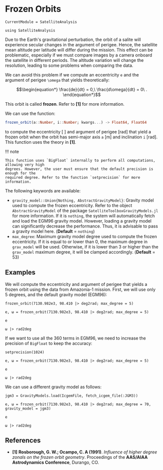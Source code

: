 # Frozen Orbits

```@meta
CurrentModule = SatelliteAnalysis
```

```@setup frozen_orbit
using SatelliteAnalysis
```

Due to the Earth's gravitational perturbation, the orbit of a salite will experience
secular changes in the argument of perigee. Hence, the satellite mean altitude per latitude
will differ during the mission. This effect can be problematic, especially if we must
compare images by a camera onboard the satellite in different periods. The altitude
variation will change the resolution, leading to some problems when comparing the data.

We can avoid this problem if we compute an eccentricity ``e``  and the argument of perigee
``\omega`` that yields theoretically:

```math
\begin{equation*}
  \frac{de}{dt} = 0,\ \frac{d\omega}{dt} = 0\ .
\end{equation*}
```

This orbit is called **frozen**. Refer to **[1]** for more information.

We can use the function:

```julia
frozen_orbit(a::Number, i::Number; kwargs...) -> Float64, Float64
```

to compute the eccentricity [ ] and argument of perigee [rad] that yield a frozen orbit when
the orbit has semi-major axis `a` [m] and inclination `i` [rad]. This function uses the
theory in **[1]**.

!!! note

    This function uses `BigFloat` internally to perform all computations, allowing very high
    degrees. However, the user must ensure that the default precision is enough for the
    required degree. Refer to the function `setprecision` for more information.

The following keywords are available:

- `gravity_model::Union{Nothing, AbstractGravityModel}`: Gravity model used to compute the
    frozen eccentricity. Refer to the object `AbstractGravityModel` of the package
    `SatelliteToolboxGravityModels.jl` for more information. If it is `nothing`, the system
    will automatically fetch and load the EGM96 gravity model. However, loading a gravity
    model can significantly decrease the performance. Thus, it is advisable to pass a
    gravity model here.
    (**Default** = `nothing`)
- `max_degree`: Maximum gravity model degree used to compute the frozen eccentricity. If it
    is equal to or lower than 0, the maximum degree in `grav_model` will be used. Otherwise,
    if it is lower than 3 or higher than the `grav_model` maximum degree, it will be clamped
    accordingly.
    (**Default** = 53)

## Examples

We will compute the eccentricity and argument of perigee that yields a frozen orbit using the
data from Amazonia-1 mission. First, we will use only 5 degrees, and the default gravity
model (EGM96):

```@repl frozen_orbit
frozen_orbit(7130.982e3, 98.410 |> deg2rad; max_degree = 5)

e, ω = frozen_orbit(7130.982e3, 98.410 |> deg2rad; max_degree = 5)

e

ω |> rad2deg
```

If we want to use all the 360 terms in EGM96, we need to increase the precision of
`BigFloat` to keep the accuracy:

```@repl frozen_orbit
setprecision(1024)

e, ω = frozen_orbit(7130.982e3, 98.410 |> deg2rad; max_degree = 5)

e

ω |> rad2deg
```

We can use a different gravity model as follows:

```@repl frozen_orbit
jgm3 = GravityModels.load(IcgemFile, fetch_icgem_file(:JGM3))

e, ω = frozen_orbit(7130.982e3, 98.410 |> deg2rad; max_degree = 70, gravity_model = jgm3)

e

ω |> rad2deg
```

## References

- **[1]** **Rosborough, G. W.; Ocampo, C. A (1991)**. _Influence of higher degree zonals on
  the frozen orbit geometry_. Proceedings of the **AAS/AIAA Astrodynamics Conference**,
  Durango, CO.
